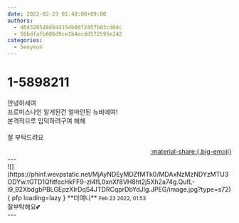 ```yaml
---
date: 2022-02-23 01:48:08+09:00
authors:
  - 464328548d044154b00f2457b83cd04c
  - 56bdfafb606d9ce1b4ecdd572595e242
categories:
  - Seoyeon
---
```


# 1-5898211

<div class="post-container" markdown="1">
<div class="content-container md-sidebar__scrollwrap" markdown="1">

안녕하세여 <br>프로미스나인 알게된건 얼마안된 뉴비에여!<br>본격적으루 입덕하려구여 헤헤<br><br>잘 부탁드려요

</div>
</div>

<div style="text-align: right;" markdown="1">
<a href="https://weverse.io/fromis9/fanpost/1-5898211" style="text-align: right;">:material-share:{.big-emoji}</a>
</div>
---

<div class="comments-container md-sidebar__scrollwrap" markdown="1">
<div class="comment" markdown="1">
<div class='id-container' markdown="1">
![](https://phinf.wevpstatic.net/MjAyNDEyMDZfMTk0/MDAxNzMzNDYzMTU3ODYw.tGTD1QfitfecHkFF9-zI4fL0xnXf8VH8ht2j5Xh2a74g.QufL-i9_92XbdgbPBLGEpzXIrDqS4JTDRCqprDbYdJIg.JPEG/image.jpg?type=s72){ pfp loading=lazy }
**<span class="artist">더여니</span>** <small>Feb 23 2022, 01:53</small><br>
</div>
<div class='comment-body' markdown="1">
잘부탁해요💕
</div>
</div>
</div>
---
